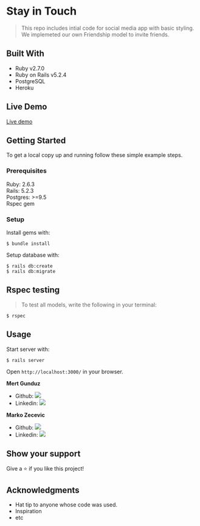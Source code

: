 # Stay in Touch

> This repo includes intial code for social media app with basic styling. We implemeted our own Friendship model to invite friends.

## Built With

- Ruby v2.7.0
- Ruby on Rails v5.2.4
- PostgreSQL
- Heroku

## Live Demo

[Live demo](https://whispering-fortress-04092.herokuapp.com/)

## Getting Started

To get a local copy up and running follow these simple example steps.

### Prerequisites

Ruby: 2.6.3  
Rails: 5.2.3  
Postgres: >=9.5  
Rspec gem

### Setup

Install gems with:

```
$ bundle install
```

Setup database with:

```
$ rails db:create
$ rails db:migrate
```

## Rspec testing

> To test all models, write the following in your terminal:

```
$ rspec
```

## Usage

Start server with:

```
$ rails server
```

Open `http://localhost:3000/` in your browser.

**Mert Gunduz**

- Github: [![](https://img.shields.io/badge/GitHub-100000?style=for-the-badge&logo=github&logoColor=white)](https://github.com/mgunduz1)
- Linkedin: [![](https://img.shields.io/badge/LinkedIn-0077B5?style=for-the-badge&logo=linkedin&logoColor=white)](https://www.linkedin.com/in/mertgunduz1/)

**Marko Zecevic**

- Github: [![](https://img.shields.io/badge/GitHub-100000?style=for-the-badge&logo=github&logoColor=white)](https://github.com/MarkoNS1990)
- Linkedin: [![](https://img.shields.io/badge/LinkedIn-0077B5?style=for-the-badge&logo=linkedin&logoColor=white)](https://www.linkedin.com/in/zecevicmarko/)

## Show your support

Give a ⭐️ if you like this project!

## Acknowledgments

- Hat tip to anyone whose code was used.
- Inspiration
- etc
